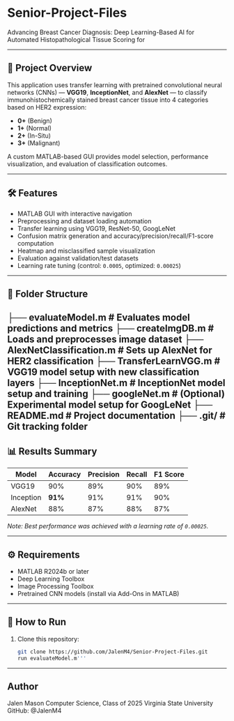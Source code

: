 # Senior-Project-Files
Advancing Breast Cancer Diagnosis: Deep Learning-Based AI for Automated Histopathological Tissue Scoring for

---

## 🧠 Project Overview

This application uses transfer learning with pretrained convolutional neural networks (CNNs) — **VGG19**, **InceptionNet**, and **AlexNet** — to classify immunohistochemically stained breast cancer tissue into 4 categories based on HER2 expression:
- **0+** (Benign)
- **1+** (Normal)
- **2+** (In-Situ)
- **3+** (Malignant)

A custom MATLAB-based GUI provides model selection, performance visualization, and evaluation of classification outcomes.

---

## 🛠️ Features

- MATLAB GUI with interactive navigation
- Preprocessing and dataset loading automation
- Transfer learning using VGG19, ResNet-50, GoogLeNet
- Confusion matrix generation and accuracy/precision/recall/F1-score computation
- Heatmap and misclassified sample visualization
- Evaluation against validation/test datasets
- Learning rate tuning (control: `0.0005`, optimized: `0.00025`)

---

## 📁 Folder Structure
├── evaluateModel.m # Evaluates model predictions and metrics
├── createImgDB.m # Loads and preprocesses image dataset
├── AlexNetClassification.m # Sets up AlexNet for HER2 classification
├── TransferLearnVGG.m # VGG19 model setup with new classification layers
├── InceptionNet.m # InceptionNet model setup and training
├── googleNet.m # (Optional) Experimental model setup for GoogLeNet
├── README.md # Project documentation
├── .git/ # Git tracking folder
---

## 📊 Results Summary

| Model       | Accuracy | Precision | Recall | F1 Score |
|-------------|----------|-----------|--------|----------|
| VGG19       | 90%      | 89%       | 90%    | 89%      |
| Inception   | **91%**  | 91%       | 91%    | 90%      |
| AlexNet     | 88%      | 87%       | 88%    | 87%      |

*Note: Best performance was achieved with a learning rate of `0.00025`.*

---

## ⚙️ Requirements

- MATLAB R2024b or later
- Deep Learning Toolbox
- Image Processing Toolbox
- Pretrained CNN models (install via Add-Ons in MATLAB)

---

## 🚀 How to Run

1. Clone this repository:
   ```bash
   git clone https://github.com/JalenM4/Senior-Project-Files.git
   run evaluateModel.m'''

---

## Author

Jalen Mason
Computer Science, Class of 2025
Virginia State University
GitHub: @JalenM4
